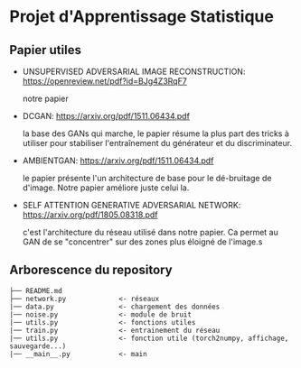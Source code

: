 
# Projet d'Apprentissage Statistique 


## Papier utiles
* UNSUPERVISED ADVERSARIAL IMAGE RECONSTRUCTION: https://openreview.net/pdf?id=BJg4Z3RqF7 

    notre papier

* DCGAN: https://arxiv.org/pdf/1511.06434.pdf

    la base des GANs qui marche, le papier résume la plus part des tricks à utiliser pour stabiliser l'entraînement du générateur et du discriminateur.

* AMBIENTGAN: https://arxiv.org/pdf/1511.06434.pdf
 
    le papier présente l'un architecture de base pour le dé-bruitage de d'image. Notre papier améliore juste celui la.

* SELF ATTENTION GENERATIVE ADVERSARIAL NETWORK: https://arxiv.org/pdf/1805.08318.pdf
 
    c'est l'architecture du réseau utilisé dans notre papier. Ca permet au GAN de se "concentrer" sur des zones plus éloigné de l'image.s
 
##  Arborescence du repository
    ├── README.md
    ├── network.py             <- réseaux 
    |── data.py                <- chargement des données
    |── noise.py               <- module de bruit
    |── utils.py               <- fonctions utiles
    |── train.py               <- entrainement du réseau
    |── utils.py               <- fonction utile (torch2numpy, affichage, sauvegarde...)
    |── __main__.py            <- main